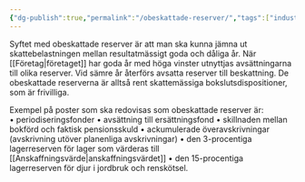 ```yaml
---
{"dg-publish":true,"permalink":"/obeskattade-reserver/","tags":["industriellekonomi"]}
---
```


Syftet med obeskattade reserver är att man ska kunna jämna ut skattebelastningen mellan resultatmässigt goda och dåliga år. När [[Företag\|företaget]] har goda år med höga vinster utnyttjas avsättningarna till olika reserver. Vid sämre år återförs avsatta reserver till beskattning. De obeskattade reserverna är alltså rent skattemässiga bokslutsdispositioner, som är frivilliga.

Exempel på poster som ska redovisas som obeskattade reserver är:
• periodiseringsfonder
• avsättning till ersättningsfond
• skillnaden mellan bokförd och faktisk pensionsskuld
• ackumulerade överavskrivningar (avskrivning utöver planenliga avskrivningar)
• den 3-procentiga lagerreserven för lager som värderas till [[Anskaffningsvärde\|anskaffningsvärdet]]
• den 15-procentiga lagerreserven för djur i jordbruk och renskötsel.